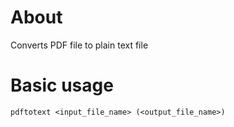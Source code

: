 # About

Converts PDF file to plain text file

# Basic usage

    pdftotext <input_file_name> (<output_file_name>)


